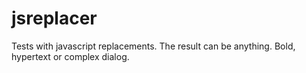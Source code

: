 # jsreplacer
Tests with javascript replacements. The result can be anything. Bold, hypertext or complex dialog.
